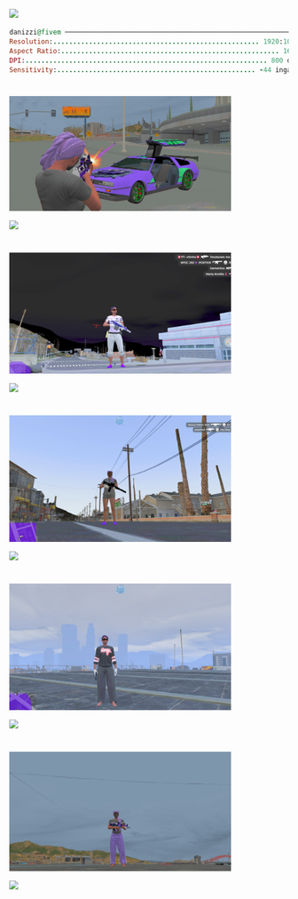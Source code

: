 <p>
  <img src="https://github.com/user-attachments/assets/89e1464b-523d-411c-9e04-47cb436f9774" width="400">
</p>
  
```ruby
danizzi@fivem ───────────────────────────────────────────────────────────
Resolution:.................................................... 1920:1080
Aspect Ratio:....................................................... 16:9
DPI:............................................................. 800 dpi
Sensitivity:.................................................. -44 ingame
```

# 

<p>
  <img src="❀ images/mods.png" width="400">
</p>

<p>
  <a href="https://github.com/171pt/danizzi/releases/download/mods-v1.0/danizzi-mods-v1.0.zip">
    <img src="https://img.shields.io/badge/%20DOWNLOAD%20MODS-64419C?style=plastic&logoColor=white" height="25" />
  </a>
</p>

# 

<p>
  <img src="❀ images/citizen1.png" width="400">
</p>

<p>
  <a href="https://github.com/171pt/danizzi/releases/download/citizen/danizzi-citizen-v1.0.zip">
    <img src="https://img.shields.io/badge/%20DOWNLOAD%20THIS%20CITIZEN-64419C?style=plastic&logoColor=white" height="25" />
  </a>
</p>

# 

<p>
  <img src="❀ images/citizen2.png" width="400">
</p>

<p>
  <a href="https://github.com/171pt/danizzi/releases/download/citizen/danizzi-citizen-v2.0.zip">
    <img src="https://img.shields.io/badge/%20DOWNLOAD%20THIS%20CITIZEN-64419C?style=plastic&logoColor=white" height="25" />
  </a>
</p>

# 

<p>
  <img src="❀ images/citizen3.png" width="400">
</p>

<p>
  <a href="https://github.com/171pt/danizzi/releases/download/citizen/danizzi-citizen-v3.0.zip">
    <img src="https://img.shields.io/badge/%20DOWNLOAD%20THIS%20CITIZEN-64419C?style=plastic&logoColor=white" height="25" />
  </a>
</p>

# 

<p>
  <img src="❀ images/citizen4.png" width="400">
</p>

<p>
  <a href="https://github.com/171pt/danizzi/releases/download/citizen/danizzi-citizen-v4.0.zip">
    <img src="https://img.shields.io/badge/%20DOWNLOAD%20THIS%20CITIZEN-64419C?style=plastic&logoColor=white" height="25" />
  </a>
</p>
